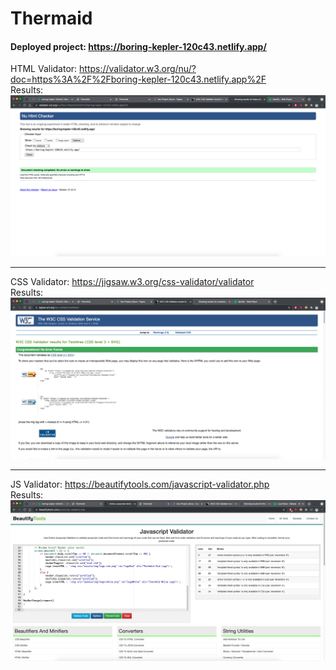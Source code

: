 # Thermaid

#### Deployed project: https://boring-kepler-120c43.netlify.app/

HTML Validator: https://validator.w3.org/nu/?doc=https%3A%2F%2Fboring-kepler-120c43.netlify.app%2F
<br>
Results: ![HTML Validator Results](assets/validators/html.png)

<hr>

CSS Validator: https://jigsaw.w3.org/css-validator/validator
<br>
Results: ![CSS Validator Results](assets/validators/css.png)

<hr>

JS Validator: https://beautifytools.com/javascript-validator.php
<br>
Results: ![JS Validator Results](assets/validators/js.png)

